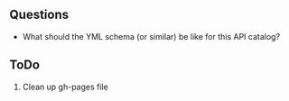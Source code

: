 

## Questions  

* What should the YML schema (or similar) be like for this API catalog?  





## ToDo 

1. Clean up gh-pages file 
